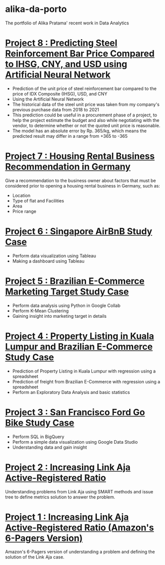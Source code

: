 # alika-da-porto
The portfolio of Alika Pratama' recent work in Data Analytics

# [Project 8 : Predicting Steel Reinforcement Bar Price Compared to IHSG, CNY, and USD using Artificial Neural Network](https://github.com/alika-pratama/predicting-rebar)
- Prediction of the unit price of steel reinforcement bar compared to the price of IDX Composite (IHSG), USD, and CNY
- Using the Artificial Neural Network
- The historical data of the steel unit price was taken from my company's previous purchase data from 2018 to 2021
- This prediction could be useful in a procurement phase of a project, to help the project estimate the budget and also while negotiating with the vendor, to determine whether or not the quoted unit price is reasonable.
- The model has an absolute error by Rp. 365/kg, which means the predicted result may differ in a range from +365 to -365

# [Project 7 : Housing Rental Business Recommendation in Germany](https://drive.google.com/file/d/1QXU8TIqKIrpzzfyYmSdYc2odHcBHQorJ/view)
Give a recommendation to the business owner about factors that must be considered prior to opening a housing rental business in Germany, such as:
- Location
- Type of flat and Facilities
- Area 
- Price range

# [Project 6 : Singapore AirBnB Study Case](https://drive.google.com/file/d/1xr-jhJPkIL-Obim5dwcGCO-dSlXe9OWP/view)
- Perform data visualization using Tableau
- Making a dashboard using Tableau

# [Project 5 : Brazilian E-Commerce Marketing Target Study Case](https://drive.google.com/file/d/166lnxLZuiNhnYnnvelLSRr8OqNYaiu8n/view)
- Perform data analysis using Python in Google Collab
- Perform K-Mean Clustering
- Gaining insight into marketing target in details

# [Project 4 : Property Listing in Kuala Lumpur and Brazilian E-Commerce Study Case](https://drive.google.com/file/d/1G1gEL9dTTQRaMjmQhZiJqLOdMSv8WPBN/view)
- Prediction of Property Listing in Kuala Lumpur with regression using a spreadsheet
- Prediction of freight from Brazilian E-Commerce with regression using a spreadsheet
- Perform an Exploratory Data Analysis and basic statistics

# [Project 3 : San Francisco Ford Go Bike Study Case](https://drive.google.com/file/d/1MsK47HC9zrteIBkrlheT6Ph0dA1Oc3uH/view)
- Perform SQL in BigQuery
- Perform a simple data visualization using Google Data Studio
- Understanding data and gain insight

# [Project 2 : Increasing Link Aja Active-Registered Ratio](https://drive.google.com/file/d/1akJcV4ubBuW7OajFJQCJrgrSAAVM8t03/view)
Understanding problems from Link Aja using SMART methods and issue tree to define metrics solution to answer the problem.

# [Project 1 : Increasing Link Aja Active-Registered Ratio (Amazon's 6-Pagers Version)](https://drive.google.com/file/d/1Kj2Drlyt5MMBAXH7t-EOti_boL3vfd4V/view)
Amazon's 6-Pagers version of understanding a problem and defining the solution of the Link Aja case.
